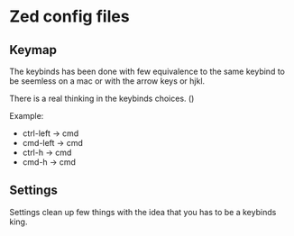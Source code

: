 # Zed config files

## Keymap

The keybinds has been done with few equivalence to the same keybind to be seemless on a mac or with the arrow keys or hjkl.

There is a real thinking in the keybinds choices. ()

Example:
- ctrl-left -> cmd
- cmd-left -> cmd
- ctrl-h -> cmd
- cmd-h -> cmd

## Settings

Settings clean up few things with the idea that you has to be a keybinds king.
